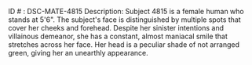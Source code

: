 ID # : DSC-MATE-4815
Description: Subject 4815 is a female human who stands at 5'6". The subject's face is distinguished by multiple spots that cover her cheeks and forehead. Despite her sinister intentions and villainous demeanor, she has a constant, almost maniacal smile that stretches across her face. Her head is a peculiar shade of not arranged green, giving her an unearthly appearance.